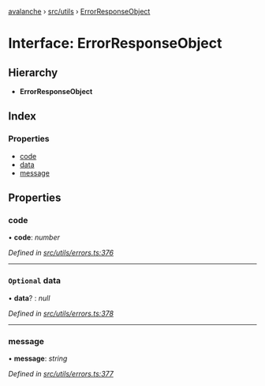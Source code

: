 [avalanche](../README.md) › [src/utils](../modules/src_utils.md) › [ErrorResponseObject](src_utils.errorresponseobject.md)

# Interface: ErrorResponseObject

## Hierarchy

* **ErrorResponseObject**

## Index

### Properties

* [code](src_utils.errorresponseobject.md#code)
* [data](src_utils.errorresponseobject.md#optional-data)
* [message](src_utils.errorresponseobject.md#message)

## Properties

###  code

• **code**: *number*

*Defined in [src/utils/errors.ts:376](https://github.com/ava-labs/avalanchejs/blob/ca67b81/src/utils/errors.ts#L376)*

___

### `Optional` data

• **data**? : *null*

*Defined in [src/utils/errors.ts:378](https://github.com/ava-labs/avalanchejs/blob/ca67b81/src/utils/errors.ts#L378)*

___

###  message

• **message**: *string*

*Defined in [src/utils/errors.ts:377](https://github.com/ava-labs/avalanchejs/blob/ca67b81/src/utils/errors.ts#L377)*
